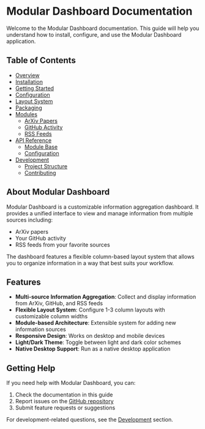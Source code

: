 # Modular Dashboard Documentation

Welcome to the Modular Dashboard documentation. This guide will help you understand how to install, configure, and use the Modular Dashboard application.

## Table of Contents

- [Overview](./overview.md)
- [Installation](./user-guide/installation.md)
- [Getting Started](./user-guide/getting-started.md)
- [Configuration](./user-guide/configuration.md)
- [Layout System](./user-guide/layout.md)
- [Packaging](./user-guide/packaging.md)
- [Modules](./modules/index.md)
  - [ArXiv Papers](./modules/arxiv.md)
  - [GitHub Activity](./modules/github.md)
  - [RSS Feeds](./modules/rss.md)
- [API Reference](./api/index.md)
  - [Module Base](./api/module-base.md)
  - [Configuration](./api/configuration.md)
- [Development](./development/index.md)
  - [Project Structure](./development/structure.md)
  - [Contributing](./development/contributing.md)

## About Modular Dashboard

Modular Dashboard is a customizable information aggregation dashboard. It provides a unified interface to view and manage information from multiple sources including:

- ArXiv papers
- Your GitHub activity
- RSS feeds from your favorite sources

The dashboard features a flexible column-based layout system that allows you to organize information in a way that best suits your workflow.

## Features

- **Multi-source Information Aggregation**: Collect and display information from ArXiv, GitHub, and RSS feeds
- **Flexible Layout System**: Configure 1-3 column layouts with customizable column widths
- **Module-based Architecture**: Extensible system for adding new information sources
- **Responsive Design**: Works on desktop and mobile devices
- **Light/Dark Theme**: Toggle between light and dark color schemes
- **Native Desktop Support**: Run as a native desktop application

## Getting Help

If you need help with Modular Dashboard, you can:

1. Check the documentation in this guide
2. Report issues on the [GitHub repository](https://github.com/WayneXuCN/ModularDashboard)
3. Submit feature requests or suggestions

For development-related questions, see the [Development](./development/index.md) section.